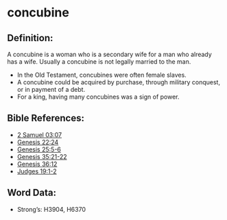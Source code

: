 # concubine

## Definition:

A concubine is a woman who is a secondary wife for a man who already has a wife. Usually a concubine is not legally married to the man.

* In the Old Testament, concubines were often female slaves.
* A concubine could be acquired by purchase, through military conquest, or in payment of a debt.
* For a king, having many concubines was a sign of power.

## Bible References:

* [2 Samuel 03:07](rc://en/tn/help/2sa/03/07)
* [Genesis 22:24](rc://en/tn/help/gen/22/24)
* [Genesis 25:5-6](rc://en/tn/help/gen/25/05)
* [Genesis 35:21-22](rc://en/tn/help/gen/35/21)
* [Genesis 36:12](rc://en/tn/help/gen/36/12)
* [Judges 19:1-2](rc://en/tn/help/jdg/19/01)

## Word Data:

* Strong’s: H3904, H6370
